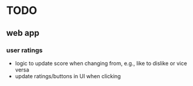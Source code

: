 # TODO

## web app

### user ratings

- logic to update score when changing from, e.g., like to dislike or vice versa
- update ratings/buttons in UI when clicking